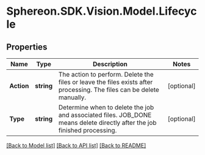 # Sphereon.SDK.Vision.Model.Lifecycle
## Properties

Name | Type | Description | Notes
------------ | ------------- | ------------- | -------------
**Action** | **string** | The action to perform. Delete the files or leave the files exists after processing. The files can be delete manually. | [optional] 
**Type** | **string** | Determine when to delete the job and associated files.  JOB_DONE means delete directly after the job finished processing. | [optional] 

[[Back to Model list]](../README.md#documentation-for-models) [[Back to API list]](../README.md#documentation-for-api-endpoints) [[Back to README]](../README.md)

